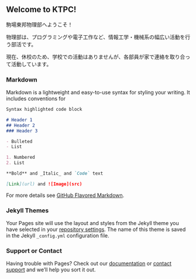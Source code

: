 ## Welcome to KTPC!

駒場東邦物理部へようこそ！

物理部は、プログラミングや電子工作など、情報工学・機械系の幅広い活動を行う部活です。

現在、休校のため、学校での活動はありませんが、各部員が家で連絡を取り合って活動しています。

### Markdown

Markdown is a lightweight and easy-to-use syntax for styling your writing. It includes conventions for

```markdown
Syntax highlighted code block

# Header 1
## Header 2
### Header 3

- Bulleted
- List

1. Numbered
2. List

**Bold** and _Italic_ and `Code` text

[Link](url) and ![Image](src)
```

For more details see [GitHub Flavored Markdown](https://guides.github.com/features/mastering-markdown/).

### Jekyll Themes

Your Pages site will use the layout and styles from the Jekyll theme you have selected in your [repository settings](https://github.com/ktpcmember/ktpcmember.github.io/settings). The name of this theme is saved in the Jekyll `_config.yml` configuration file.

### Support or Contact

Having trouble with Pages? Check out our [documentation](https://help.github.com/categories/github-pages-basics/) or [contact support](https://github.com/contact) and we’ll help you sort it out.
